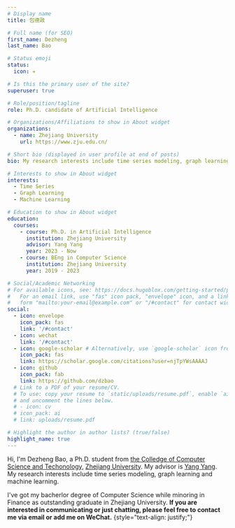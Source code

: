 ```yaml
---
# Display name
title: 包德政

# Full name (for SEO)
first_name: Dezheng
last_name: Bao

# Status emoji
status:
  icon: ✈️

# Is this the primary user of the site?
superuser: true

# Role/position/tagline
role: Ph.D. candidate of Artificial Intelligence

# Organizations/Affiliations to show in About widget
organizations:
  - name: Zhejiang University
    url: https://www.zju.edu.cn/

# Short bio (displayed in user profile at end of posts)
bio: My research interests include time series modeling, graph learning and machine learning.

# Interests to show in About widget
interests:
  - Time Series
  - Graph Learning
  - Machine Learning

# Education to show in About widget
education:
  courses:
    - course: Ph.D. in Artificial Intelligence
      institution: Zhejiang University
      advisor: Yang Yang
      year: 2023 - Now
    - course: BEng in Computer Science
      institution: Zhejiang University
      year: 2019 - 2023

# Social/Academic Networking
# For available icons, see: https://docs.hugoblox.com/getting-started/page-builder/#icons
#   For an email link, use "fas" icon pack, "envelope" icon, and a link in the
#   form "mailto:your-email@example.com" or "/#contact" for contact widget.
social:
  - icon: envelope
    icon_pack: fas
    link: '/#contact'
  - icon: wechat
    link: '/#contact'
  - icon: google-scholar # Alternatively, use `google-scholar` icon from `ai` icon pack
    icon_pack: fas
    link: https://scholar.google.com/citations?user=njTpYWsAAAAJ
  - icon: github
    icon_pack: fab
    link: https://github.com/dzbao
  # Link to a PDF of your resume/CV.
  # To use: copy your resume to `static/uploads/resume.pdf`, enable `ai` icons in `params.yaml`,
  # and uncomment the lines below.
  # - icon: cv
  # icon_pack: ai
  # link: uploads/resume.pdf

# Highlight the author in author lists? (true/false)
highlight_name: true
---
```


Hi, I'm Dezheng Bao, a Ph.D. student from [the Colledge of Computer Science and Techonology](http://www.cs.zju.edu.cn/), [Zhejiang University](www.zju.edu.cn). My advisor is [Yang Yang](yangy.org). My research interests include time series modeling, graph learning and machine learning.

I've got my bacherlor degree of Computer Science while minoring in Finance as outstanding graduate in Zhejiang University. **If you are interested in communicating or just chatting, please feel free to contact me via email or add me on WeChat.**
{style="text-align: justify;"}

